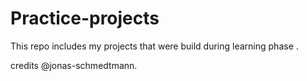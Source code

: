 # Practice-projects

This repo includes my projects that were build during learning phase .




credits @jonas-schmedtmann.

